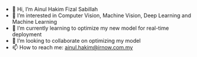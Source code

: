 - 👋 Hi, I’m Ainul Hakim Fizal Sabillah
- 👀 I’m interested in Computer Vision, Machine Vision, Deep Learning and Machine Learning
- 🌱 I’m currently learning to optimize my new model for real-time deployment
- 💞️ I’m looking to collaborate on optimizing my model
- 📫 How to reach me: ainul.hakim@irnow.com.my

<!---
Ainul-Hakim-irnow/Ainul-Hakim-irnow is a ✨ special ✨ repository because its `README.md` (this file) appears on your GitHub profile.
You can click the Preview link to take a look at your changes.
--->

